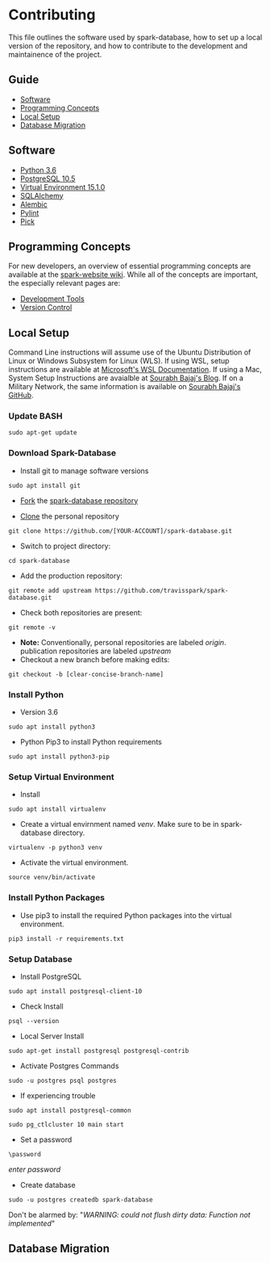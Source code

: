 # Contributing
This file outlines the software used by spark-database, how to set up a local version of the repository, and how to contribute to the development and maintainence of the project.

## Guide
* [Software](#software)
* [Programming Concepts](#programming-concepts)
* [Local Setup](#local-setup)
* [Database Migration](#database-migration)

## Software
* [Python 3.6](https://www.python.org/about/gettingstarted/)
* [PostgreSQL 10.5](https://www.postgresql.org/about/)
* [Virtual Environment 15.1.0](https://virtualenv.pypa.io/en/latest/)
* [SQLAlchemy](https://www.sqlalchemy.org/)
* [Alembic](https://alembic.zzzcomputing.com/en/latest/#)
* [Pylint](https://pylint.readthedocs.io/en/latest/intro.html)
* [Pick](https://github.com/wong2/pick)


## Programming Concepts
For new developers, an overview of essential programming concepts are available at the [spark-website wiki](https://github.com/TravisSpark/spark-website/wiki). While all of the concepts are important, the especially relevant pages are:
- [Development Tools](https://github.com/TravisSpark/spark-website/wiki/Development-Tools)
- [Version Control](https://github.com/TravisSpark/spark-website/wiki/Collaboration#version-control)


## Local Setup

Command Line instructions will assume use of the Ubuntu Distribution of Linux or Windows Subsystem for Linux (WLS). If using WSL, setup instructions are available at [Microsoft's WSL Documentation](https://docs.microsoft.com/en-us/windows/wsl/install-win10). If using a Mac, System Setup Instructions are avaialble at [Sourabh Bajaj's Blog](http://sourabhbajaj.com/mac-setup/). If on a Military Network, the same information is available on [Sourabh Bajaj's GitHub](https://github.com/sb2nov/mac-setup).

### Update BASH

```sudo apt-get update```

### Download Spark-Database 

* Install git to manage software versions

```sudo apt install git```

* [Fork](https://guides.github.com/activities/forking/) the [spark-database repository](https://github.com/travisspark/spark-database)

* [Clone](https://help.github.com/articles/cloning-a-repository/) the personal repository

```git clone https://github.com/[YOUR-ACCOUNT]/spark-database.git```

* Switch to project directory:

```cd spark-database```

* Add the production repository:

```git remote add upstream https://github.com/travisspark/spark-database.git```

* Check both repositories are present:

```git remote -v```

* **Note:** Conventionally, personal repositories are labeled *origin*. publication repositories are labeled *upstream*
* Checkout a new branch before making edits:

```git checkout -b [clear-concise-branch-name]```

### Install Python

* Version 3.6

```sudo apt install python3``` 

* Python Pip3 to install Python requirements

```sudo apt install python3-pip```

### Setup Virtual Environment 

* Install

```sudo apt install virtualenv```

* Create a virtual envirnment named *venv*. Make sure to be in spark-database directory.

```virtualenv -p python3 venv ```

* Activate the virtual environment.

```source venv/bin/activate```

### Install Python Packages

* Use pip3 to install the required Python packages into the virtual environment.

```pip3 install -r requirements.txt```

### Setup Database

* Install PostgreSQL 

```sudo apt install postgresql-client-10```

* Check Install

```psql --version```

* Local Server Install

```sudo apt-get install postgresql postgresql-contrib```

* Activate Postgres Commands

```sudo -u postgres psql postgres```

* If experiencing trouble

```sudo apt install postgresql-common```

```sudo pg_ctlcluster 10 main start```

* Set a password

```\password```

*enter password*

* Create database

```sudo -u postgres createdb spark-database```

Don't be alarmed by:
"*WARNING:  could not flush dirty data: Function not implemented*"

## Database Migration
